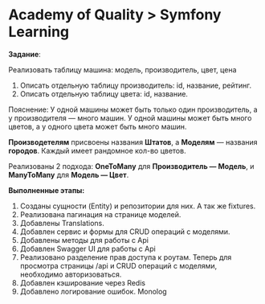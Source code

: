 Academy of Quality > Symfony Learning
=====================================
**Задание**:

Реализовать таблицу машина: модель, производитель, цвет, цена
1. Описать отдельную таблицу производитель: id, название, рейтинг.
2. Описать отдельную таблицу цвета: id, название.

Пояснение: У одной машины может быть только один производитель, а у производителя — много машин. У одной машины может быть много цветов, а у одного цвета может быть много машин.

**Производетелям** присвоены названия **Штатов**, а **Моделям** — названия **городов**. Каждый имеет рандомное кол-во цветов.

Реализованы 2 подхода: **OneToMany** для **Производитель — Модель**, и **ManyToMany** для **Модель — Цвет**.

**Выполненные этапы:**

1. Созданы сущности (Entity) и репозитории для них. А так же fixtures.
2. Реализована пагинация на странице моделей.
3. Добавлены Translations.
4. Добавлен сервис и формы для CRUD операций с моделями.
5. Добавлены методы для работы с Api
6. Добавлен Swagger UI для работы с Api
7. Реализовано разделение прав доступа к роутам. Теперь для просмотра страницы /api
и CRUD операций с моделями, необходимо авторизоваться.
8. Добавлен кэширование через Redis
9. Добавлено логирование ошибок. Monolog 
